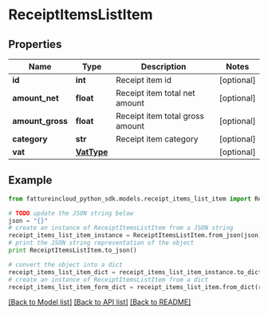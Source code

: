 # ReceiptItemsListItem


## Properties
Name | Type | Description | Notes
------------ | ------------- | ------------- | -------------
**id** | **int** | Receipt item id | [optional] 
**amount_net** | **float** | Receipt item total net amount | [optional] 
**amount_gross** | **float** | Receipt item total gross amount | [optional] 
**category** | **str** | Receipt item category | [optional] 
**vat** | [**VatType**](VatType.md) |  | [optional] 

## Example

```python
from fattureincloud_python_sdk.models.receipt_items_list_item import ReceiptItemsListItem

# TODO update the JSON string below
json = "{}"
# create an instance of ReceiptItemsListItem from a JSON string
receipt_items_list_item_instance = ReceiptItemsListItem.from_json(json)
# print the JSON string representation of the object
print ReceiptItemsListItem.to_json()

# convert the object into a dict
receipt_items_list_item_dict = receipt_items_list_item_instance.to_dict()
# create an instance of ReceiptItemsListItem from a dict
receipt_items_list_item_form_dict = receipt_items_list_item.from_dict(receipt_items_list_item_dict)
```
[[Back to Model list]](../README.md#documentation-for-models) [[Back to API list]](../README.md#documentation-for-api-endpoints) [[Back to README]](../README.md)


